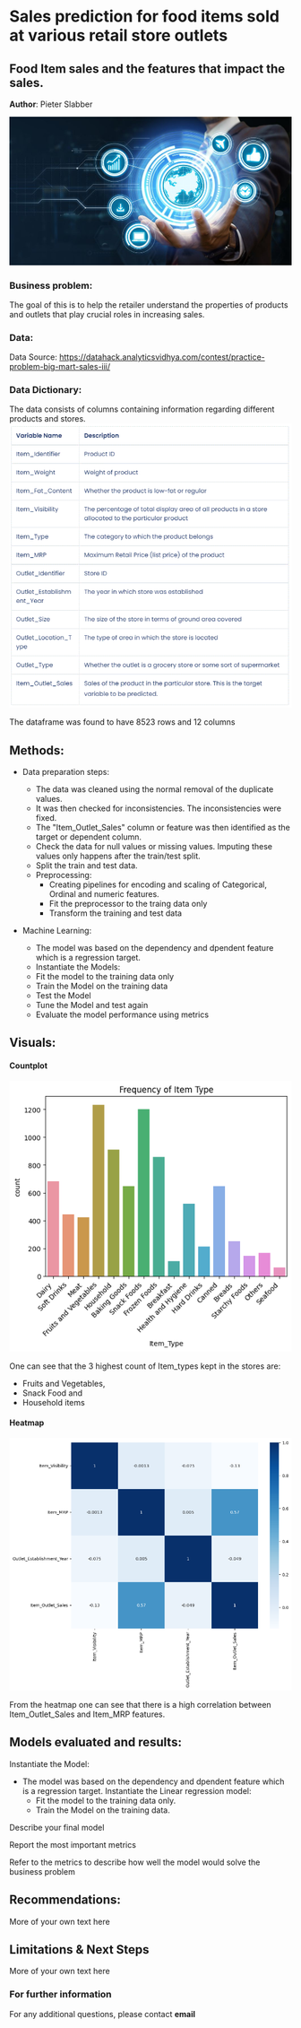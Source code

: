 # Sales prediction for food items sold at various retail store outlets
## Food Item sales and the features that impact the sales.

**Author**: Pieter Slabber

![alt text](https://github.com/SlabberP/Prediction-of-Product-Sales/blob/main/data-scientist.jpg)

### Business problem:

The goal of this is to help the retailer understand the properties of products and outlets that play crucial roles in increasing sales.


### Data:
Data Source: https://datahack.analyticsvidhya.com/contest/practice-problem-big-mart-sales-iii/

### Data Dictionary:
The data consists of columns containing information regarding different products and stores.
![alt text](https://github.com/SlabberP/Prediction-of-Product-Sales/blob/main/Data%20Dictionary.GIF)

The dataframe was found to have 8523 rows and 12 columns

## Methods:
- Data preparation steps:
  - The data was cleaned using the normal removal of the duplicate values.
  - It was then checked for inconsistencies. The inconsistencies were fixed.
  - The "Item_Outlet_Sales" column or feature was then identified as the target or dependent column.
  - Check the data for null values or missing values. Imputing these values only happens after the train/test split.
  - Split the train and test data.
  - Preprocessing:
     - Creating pipelines for encoding and scaling of Categorical, Ordinal and numeric features.
     - Fit the preprocessor to the traing data only
     - Transform the training and test data
  
- Machine Learning:
  - The model was based on the dependency and dpendent feature which is a regression target.
  - Instantiate the Models:
  - Fit the model to the training data only
  - Train the Model on the training data
  - Test the Model
  - Tune the Model and test again
  - Evaluate the model performance using metrics
    
## Visuals:     
#### Countplot
![alt text](https://github.com/SlabberP/Prediction-of-Product-Sales/blob/main/CountPlot.png)

One can see that the 3 highest count of Item_types kept in the stores are:
- Fruits and Vegetables,
- Snack Food and
- Household items

#### Heatmap
![alt text](https://github.com/SlabberP/Prediction-of-Product-Sales/blob/main/Heatmap.png)

From the heatmap one can see that there is a high correlation between Item_Outlet_Sales and Item_MRP features.

## Models evaluated and results: 

  Instantiate the Model:
  - The model was based on the dependency and dpendent feature which is a regression target.
    Instantiate the Linear regression model:
    - Fit the model to the training data only.
    - Train the Model on the training data.
 
Describe your final model

Report the most important metrics

Refer to the metrics to describe how well the model would solve the business problem

## Recommendations:

More of your own text here


## Limitations & Next Steps

More of your own text here


### For further information


For any additional questions, please contact **email**
